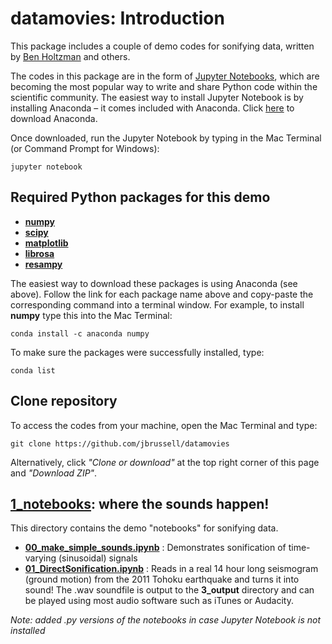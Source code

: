 # datamovies: Introduction
This package includes a couple of demo codes for sonifying data, written by [Ben Holtzman](https://www.ldeo.columbia.edu/~benh/) and others.

The codes in this package are in the form of [Jupyter Notebooks](http://jupyter.org/install), which are becoming the most popular way to write and share Python code within the scientific community. The easiest way to install Jupyter Notebook is by installing Anaconda – it comes included with Anaconda. Click [here](https://www.anaconda.com/download/) to download Anaconda.

Once downloaded, run the Jupyter Notebook by typing in the Mac Terminal (or Command Prompt for Windows):

`jupyter notebook`

## Required Python packages for this demo
- [**numpy**        ](https://anaconda.org/anaconda/numpy)
- [**scipy**        ](https://anaconda.org/anaconda/scipy)
- [**matplotlib**   ](https://anaconda.org/conda-forge/matplotlib)
- [**librosa**      ](https://anaconda.org/conda-forge/librosa)
- [**resampy**      ](https://anaconda.org/conda-forge/resampy)

The easiest way to download these packages is using Anaconda (see above). Follow the link for each package name above and copy-paste the corresponding command into a terminal window. For example, to install **numpy** type this into the Mac Terminal:

`conda install -c anaconda numpy`

To make sure the packages were successfully installed, type:

`conda list`

## Clone repository
To access the codes from your machine, open the Mac Terminal and type:

`git clone https://github.com/jbrussell/datamovies`

Alternatively, click *"Clone or download"* at the top right corner of this page and *"Download ZIP"*.

## [1_notebooks](https://github.com/jbrussell/datamovies/tree/master/1_notebooks): where the sounds happen!
This directory contains the demo "notebooks" for sonifying data.

- [**00_make_simple_sounds.ipynb**](https://github.com/jbrussell/datamovies/blob/master/1_notebooks/NB00_make_simple_sounds.ipynb) : Demonstrates sonification of time-varying (sinusoidal) signals
- [**01_DirectSonification.ipynb**](https://github.com/jbrussell/datamovies/blob/master/1_notebooks/NB01_DirectSonification.ipynb) : Reads in a real 14 hour long seismogram (ground motion) from the 2011 Tohoku earthquake and turns it into sound! The .wav soundfile is output to the **3_output** directory and can be played using most audio software such as iTunes or Audacity.

*Note: added .py versions of the notebooks in case Jupyter Notebook is not installed*